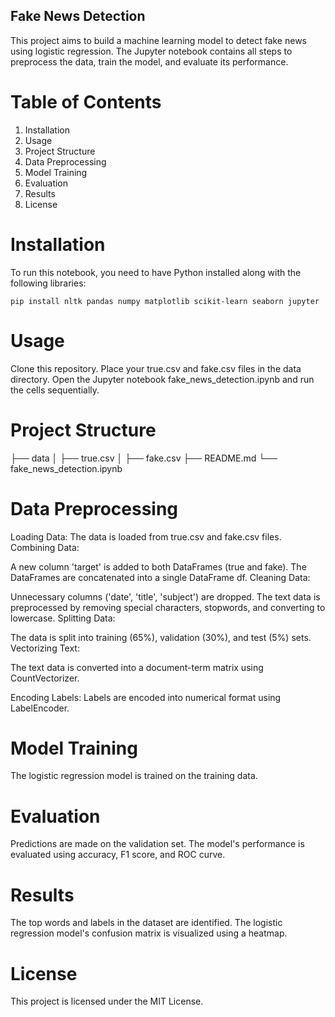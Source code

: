 ## Fake News Detection

This project aims to build a machine learning model to detect fake news using logistic regression. The Jupyter notebook contains all steps to preprocess the data, train the model, and evaluate its performance.

# Table of Contents
1. Installation
2. Usage
3. Project Structure
4. Data Preprocessing
5. Model Training
6. Evaluation
7. Results
8. License

# Installation
To run this notebook, you need to have Python installed along with the following libraries:

`pip install nltk pandas numpy matplotlib scikit-learn seaborn jupyter`

# Usage
Clone this repository.
Place your true.csv and fake.csv files in the data directory.
Open the Jupyter notebook fake_news_detection.ipynb and run the cells sequentially.

# Project Structure

├── data
│   ├── true.csv
│   ├── fake.csv
├── README.md
└── fake_news_detection.ipynb

# Data Preprocessing

Loading Data:
The data is loaded from true.csv and fake.csv files.
Combining Data:

A new column 'target' is added to both DataFrames (true and fake).
The DataFrames are concatenated into a single DataFrame df.
Cleaning Data:

Unnecessary columns ('date', 'title', 'subject') are dropped.
The text data is preprocessed by removing special characters, stopwords, and converting to lowercase.
Splitting Data:

The data is split into training (65%), validation (30%), and test (5%) sets.
Vectorizing Text:

The text data is converted into a document-term matrix using CountVectorizer.

Encoding Labels:
Labels are encoded into numerical format using LabelEncoder.

# Model Training
The logistic regression model is trained on the training data.

# Evaluation
Predictions are made on the validation set.
The model's performance is evaluated using accuracy, F1 score, and ROC curve.

# Results
The top words and labels in the dataset are identified.
The logistic regression model's confusion matrix is visualized using a heatmap.


# License
This project is licensed under the MIT License.

